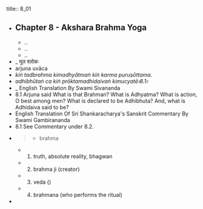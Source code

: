 title:: 8_01

- ## Chapter 8 - Akshara Brahma Yoga
	- ..
	- ..
	- ..
- _ मूल श्लोकः
- arjuna uvāca
- _kiṅ tadbrahma kimadhyātmaṅ kiṅ karma puruṣōttama._
- _adhibhūtaṅ ca kiṅ prōktamadhidaivaṅ kimucyatē৷৷8.1৷৷_
- _ English Translation By Swami Sivananda
- 8.1 Arjuna said What is that Brahman? What is Adhyatma? What is action, O best among men? What is declared to be Adhibhuta? And, what is Adhidaiva said to be?
- English Translation Of Sri Shankaracharya's Sanskrit Commentary By Swami Gambirananda
- 8.1 See Commentary under 8.2.
- > * brahma
  * 1. truth, absolute reality, bhagwan
  * 2. brahma ji (creator)
  * 3. veda ()
  * 4. brahmana (who performs the ritual)
-